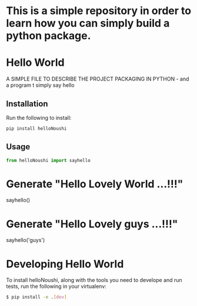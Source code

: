 # This is a simple repository in order to learn how you can simply build a python package. 

# Hello World
A SIMPLE FILE TO DESCRIBE THE PROJECT PACKAGING IN PYTHON - and a program t simply say hello

## Installation 
Run the following to install:
```python
pip install helloNoushi
```

## Usage
```python
from helloNoushi import sayhello
``` 
# Generate "Hello Lovely World ...!!!"
sayhello()

# Generate "Hello Lovely guys ...!!!"
sayhello('guys')

# Developing Hello World

To install helloNoushi, along with the tools you need to develope and run tests, run the following in your virtualenv:
```bash
$ pip install -e .[dev]
``` 